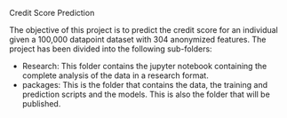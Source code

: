 Credit Score Prediction

The objective of this project is to predict the credit score for an individual given a 100,000 datapoint dataset with 304 anonymized features. The project has been divided into the following sub-folders:

- Research: This folder contains the jupyter notebook containing the complete analysis of the data in a research format.
- packages: This is the folder that contains the data, the training and prediction scripts and the models. This is also the folder that will be published.

